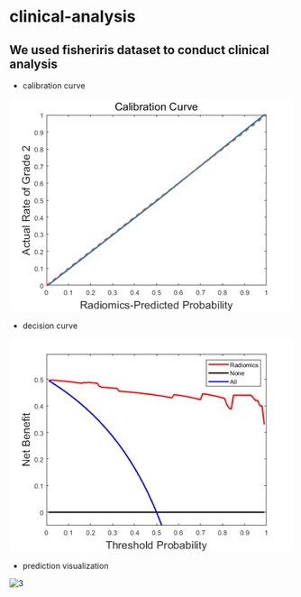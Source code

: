 # clinical-analysis
## We used fisheriris dataset to conduct clinical analysis

- calibration curve

![1](./fig/calibrationCurve.png)
- decision curve

![2](./fig/decisionCurve.png)
- prediction visualization

![3](./fig/visulation.png)
